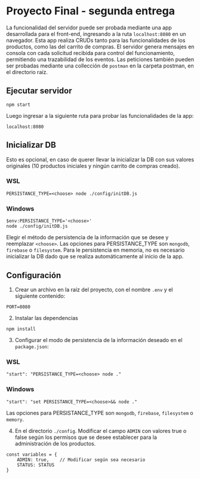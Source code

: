 # Proyecto Final - segunda entrega
La funcionalidad del servidor puede ser probada mediante una app desarrollada para el front-end, ingresando a la ruta `localhost:8080` en un navegador. Esta app realiza CRUDs tanto para las funcionalidades de los productos, como las del carrito de compras.
El servidor genera mensajes en consola con cada solicitud recibida para control del funcionamiento, permitiendo una trazabilidad de los eventos.
Las peticiones también pueden ser probadas mediante una collección de `postman` en la carpeta postman, en el directorio raíz.

## Ejecutar servidor
```
npm start
```
Luego ingresar a la siguiente ruta para probar las funcionalidades de la app:
```
localhost:8080
```

## Inicializar DB
Esto es opcional, en caso de querer llevar la inicializar la DB con sus valores originales (10 productos iniciales y ningún carrito de compras creado).
### WSL
```
PERSISTANCE_TYPE=<choose> node ./config/initDB.js
```
### Windows
```
$env:PERSISTANCE_TYPE='<choose>'
node ./config/initDB.js
```
Elegir el método de persistencia de la información que se desee y reemplazar `<choose>`. Las opciones para PERSISTANCE_TYPE son `mongodb`, `firebase` o `filesystem`. Para le persistencia en memoria, no es necesario inicializar la DB dado que se realiza automáticamente al inicio de la app.

## Configuración

1. Crear un archivo en la raíz del proyecto, con el nombre `.env` y el siguiente contenido:
```
PORT=8080
```
2. Instalar las dependencias
```
npm install
```
3. Configurar el modo de persistencia de la información deseado en el `package.json`:
### WSL
```
"start": "PERSISTANCE_TYPE=<choose> node ."
```
### Windows
```
"start": "set PERSISTANCE_TYPE=<choose>&& node ."
```
Las opciones para PERSISTANCE_TYPE son `mongodb`, `firebase`, `filesystem` o `memory`.

4. En el directorio `./config`. Modificar el campo `ADMIN` con valores true o false según los permisos que se desee establecer para la administración de los productos.
```
const variables = {
    ADMIN: true,    // Modificar según sea necesario
    STATUS: STATUS
}
```